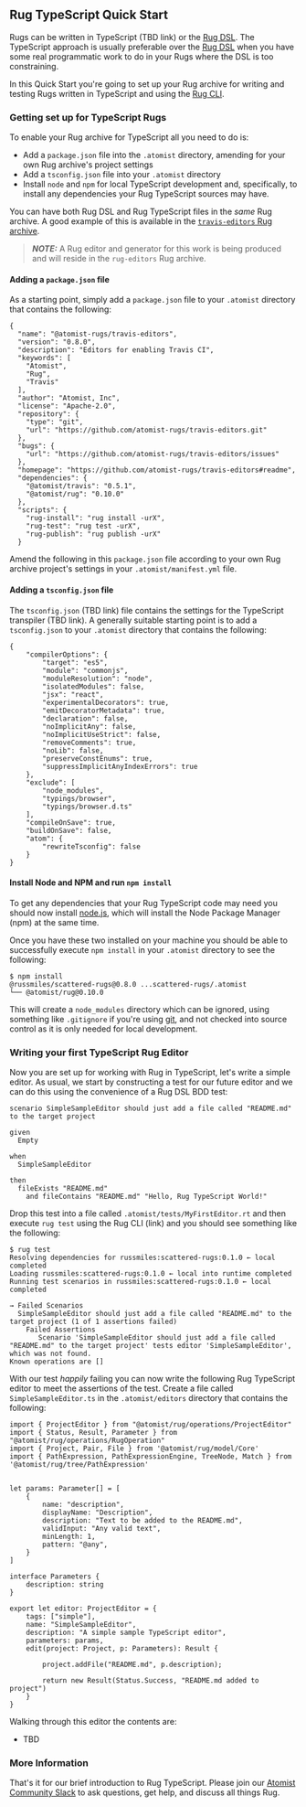 ## Rug TypeScript Quick Start

Rugs can be written in TypeScript (TBD link) or the [Rug DSL](../refence-docs/rug/index.md). The TypeScript approach is usually preferable over the [Rug DSL](../refence-docs/rug/index.md) when you have some real programmatic work to do in your Rugs where the DSL is too constraining.

In this Quick Start you're going to set up your Rug archive for writing and testing Rugs written in TypeScript and using the [Rug CLI](rug-cli.md).

### Getting set up for TypeScript Rugs

To enable your Rug archive for TypeScript all you need to do is:

-   Add a `package.json` file into the `.atomist` directory, amending for your own Rug archive's project settings
-   Add a `tsconfig.json` file into your `.atomist` directory
-   Install `node` and `npm` for local TypeScript development and, specifically, to install any dependencies your Rug TypeScript sources may have.

You can have both Rug DSL and Rug TypeScript files in the *same* Rug archive. A good example of this is available in the [`travis-editors` Rug archive](https://github.com/atomist-rugs/travis-editors).

> ***NOTE:*** A Rug editor and generator for this work is being produced and will reside in the `rug-editors` Rug archive.

#### Adding a `package.json` file

As a starting point, simply add a `package.json` file to your `.atomist` directory that contains the following:

```
{
  "name": "@atomist-rugs/travis-editors",
  "version": "0.8.0",
  "description": "Editors for enabling Travis CI",
  "keywords": [
    "Atomist",
    "Rug",
    "Travis"
  ],
  "author": "Atomist, Inc",
  "license": "Apache-2.0",
  "repository": {
    "type": "git",
    "url": "https://github.com/atomist-rugs/travis-editors.git"
  },
  "bugs": {
    "url": "https://github.com/atomist-rugs/travis-editors/issues"
  },
  "homepage": "https://github.com/atomist-rugs/travis-editors#readme",
  "dependencies": {
    "@atomist/travis": "0.5.1",
    "@atomist/rug": "0.10.0"
  },
  "scripts": {
    "rug-install": "rug install -urX",
    "rug-test": "rug test -urX",
    "rug-publish": "rug publish -urX"
  }

```

Amend the following in this `package.json` file according to your own Rug archive project's settings in your `.atomist/manifest.yml` file.

#### Adding a `tsconfig.json` file

The `tsconfig.json` (TBD link) file contains the settings for the TypeScript transpiler (TBD link). A generally suitable starting point is to add a `tsconfig.json` to your `.atomist` directory that contains the following:

```
{
    "compilerOptions": {
        "target": "es5",
        "module": "commonjs",
        "moduleResolution": "node",
        "isolatedModules": false,
        "jsx": "react",
        "experimentalDecorators": true,
        "emitDecoratorMetadata": true,
        "declaration": false,
        "noImplicitAny": false,
        "noImplicitUseStrict": false,
        "removeComments": true,
        "noLib": false,
        "preserveConstEnums": true,
        "suppressImplicitAnyIndexErrors": true
    },
    "exclude": [
        "node_modules",
        "typings/browser",
        "typings/browser.d.ts"
    ],
    "compileOnSave": true,
    "buildOnSave": false,
    "atom": {
        "rewriteTsconfig": false
    }
}
```

#### Install Node and NPM and run `npm install`

To get any dependencies that your Rug TypeScript code may need you should now install [node.js](https://nodejs.org/), which will install the Node Package Manager (npm) at the same time.

Once you have these two installed on your machine you should be able to successfully execute `npm install` in your `.atomist` directory to see the following:

```
$ npm install
@russmiles/scattered-rugs@0.8.0 ...scattered-rugs/.atomist
└── @atomist/rug@0.10.0
```

This will create a `node_modules` directory which can be ignored, using something like `.gitignore` if you're using [git](https://git-scm.com/), and not checked into source control as it is only needed for local development.

### Writing your first TypeScript Rug Editor

Now you are set up for working with Rug in TypeScript, let's write a simple editor. As usual, we start by constructing a test for our future editor and we can do this using the convenience of a Rug DSL BDD test:

```
scenario SimpleSampleEditor should just add a file called "README.md" to the target project

given
  Empty

when
  SimpleSampleEditor

then
  fileExists "README.md"
    and fileContains "README.md" "Hello, Rug TypeScript World!"
```

Drop this test into a file called `.atomist/tests/MyFirstEditor.rt` and then execute `rug test` using the Rug CLI (link) and you should see something like the following:

```
$ rug test
Resolving dependencies for russmiles:scattered-rugs:0.1.0 ← local completed
Loading russmiles:scattered-rugs:0.1.0 ← local into runtime completed
Running test scenarios in russmiles:scattered-rugs:0.1.0 ← local completed

→ Failed Scenarios
  SimpleSampleEditor should just add a file called "README.md" to the target project (1 of 1 assertions failed)
    Failed Assertions
       Scenario 'SimpleSampleEditor should just add a file called "README.md" to the target project' tests editor 'SimpleSampleEditor', which was not found.
Known operations are []
```

With our test *happily* failing you can now write the following Rug TypeScript editor to meet the assertions of the test. Create a file called `SimpleSampleEditor.ts` in the `.atomist/editors` directory that contains the following:

```
import { ProjectEditor } from "@atomist/rug/operations/ProjectEditor"
import { Status, Result, Parameter } from "@atomist/rug/operations/RugOperation"
import { Project, Pair, File } from '@atomist/rug/model/Core'
import { PathExpression, PathExpressionEngine, TreeNode, Match } from '@atomist/rug/tree/PathExpression'


let params: Parameter[] = [
    {
        name: "description",
        displayName: "Description",
        description: "Text to be added to the README.md",
        validInput: "Any valid text",
        minLength: 1,
        pattern: "@any",
    }
]

interface Parameters {
    description: string
}

export let editor: ProjectEditor = {
    tags: ["simple"],
    name: "SimpleSampleEditor",
    description: "A simple sample TypeScript editor",
    parameters: params,
    edit(project: Project, p: Parameters): Result {

        project.addFile("README.md", p.description);

        return new Result(Status.Success, "README.md added to project")
    }
}
```

Walking through this editor the contents are:

-   TBD

### More Information

That's it for our brief introduction to Rug
TypeScript.  Please join our [Atomist Community Slack][slack] to ask
questions, get help, and discuss all things Rug.

[slack]: https://join.atomist.com/
